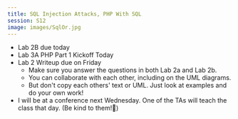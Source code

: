 ```yaml
---
title: SQL Injection Attacks, PHP With SQL
session: S12
image: images/SqlOr.jpg
---
```

* Lab 2B due today
* Lab 3A PHP Part 1 Kickoff Today
* Lab 2 Writeup due on Friday
    * Make sure you answer the questions in both Lab 2a and Lab 2b.
    * You can collaborate with each other, including on the UML diagrams.
    * But don't copy each others' text or UML. Just look at examples and do your own work!
* I will be at a conference next Wednesday. One of the TAs will teach the class that day. (Be kind to them!🙂)
